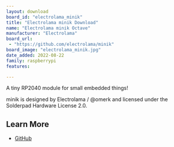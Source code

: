 ```yaml
---
layout: download
board_id: "electrolama_minik"
title: "Electrolama minik Download"
name: "Electrolama minik Octave"
manufacturer: "Electrolama"
board_url:
 - "https://github.com/electrolama/minik"
board_image: "electrolama_minik.jpg"
date_added: 2022-08-22
family: raspberrypi
features:

---
```

A tiny RP2040 module for small embedded things!

minik is designed by Electrolama / @omerk and licensed under the Solderpad Hardware License 2.0.

## Learn More

* [GitHub](https://github.com/electrolama/minik)
